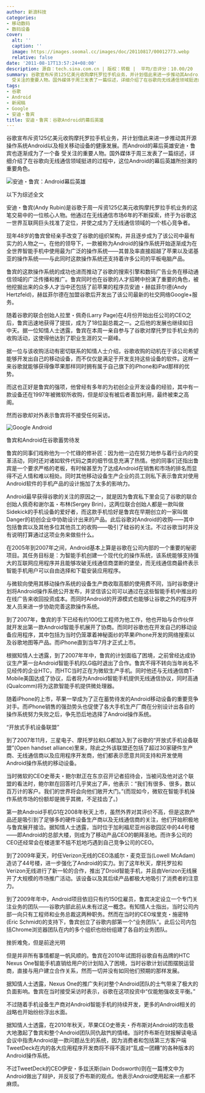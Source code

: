 ```yaml
---
author: 新浪科技
categories:
- 移动数码
- 数码设备
cover:
  alt: ''
  caption: ''
  image: https://images.soomal.cc/images/doc/20110817/00012773.webp
  relative: false
date: '2011-08-17T13:57:24+08:00'
description: 源自：tech.sina.com.cn | 版权：转载 |  平均/总评分：10.00/20
summary: 谷歌宣布斥资125亿美元收购摩托罗拉手机业务，并计划借此来进一步推动其Android以及相关移动设备的健康发展。而Android的幕后英雄安迪・鲁宾也逐渐成为了一个备
  受关注的重要人物。国外媒体于周三发表了一篇综述，详细介绍了在谷歌向无线通信领域挺进的过程中，这位Android的幕后英雄所扮演的重要角色。
tags:
- 谷歌
- Android
- 新闻稿
- Google
- 安迪・鲁宾
title: 安迪・鲁宾：谷歌Android的幕后英雄
---
```


谷歌宣布斥资125亿美元收购摩托罗拉手机业务，并计划借此来进一步推动其开源操作系统Android以及相关移动设备的健康发展。而Android的幕后英雄安迪・鲁宾也逐渐成为了一个备 受关注的重要人物。国外媒体于周三发表了一篇综述，详细介绍了在谷歌向无线通信领域挺进的过程中，这位Android的幕后英雄所扮演的重要角色。



![安迪・鲁宾：Android幕后英雄](https://images.soomal.cc/images/doc/20110817/00012773.webp)



以下为综述全文



安迪・鲁宾(Andy Rubin)是谷歌于周一斥资125亿美元收购摩托罗拉手机业务的这笔交易中的一位核心人物。他通过在无线通信市场6年的不断探索，终于为谷歌这一世界互联网巨头找准了定位，并使之成为了无线通信领域的一个核心竞争者。



现年48岁的鲁宾曾经亲手改变了谷歌的组织架构，并且逐步成为了该公司中最有实力的人物之一。在他的领导下，一款被称为Android的操作系统开始逐渐成为在全世界智能手机中使用最为广泛的操作系统――其普及率直接超越了苹果以及诺基亚的操作系统――与此同时这款操作系统还支持着许多公司的平板电脑产品。



鲁宾的这款操作系统的成功也进而推动了谷歌的搜索引擎和数码广告业务在移动通信领域的广泛传播和推广。鲁宾同时也在谷歌的人才招聘中扮演了重要的角色，被他挖掘出来的众多人才当中还包括了前苹果的程序员安迪・赫兹菲尔德(Andy Hertzfeld)，赫兹菲尔德在加盟谷歌后开发出了该公司最新的社交网络Google+服务。



随着谷歌的联合创始人拉里・佩奇(Larry Page)在4月份开始出任公司的CEO之后，鲁宾迅速地获得了提拔，成为了18位副总裁之一。之后他的发展也继续如日中天。据一位知情人士透露，鲁宾在本周一亲自参与了谷歌对摩托罗拉手机业务的收购活动，这使得他达到了职业生涯的又一巅峰。



据一位与该收购活动有密切联系的知情人士介绍，谷歌收购的动机在于该公司希望能够开发出自己的移动设备，而不仅仅是满足于开发支持这些设备的软件。这样一来谷歌就能够获得像苹果那样同时拥有属于自己旗下的iPhone和iPad那样的优势。



而这也正好是鲁宾的强项，他曾经有多年的为初创企业开发设备的经验，其中有一款设备还在1997年被微软所收购，但是却没有被后者善加利用，最终被束之高阁。



然而谷歌却对外表示鲁宾将不接受任何采访。



![Google Android](https://images.soomal.cc/images/doc/20101025/00007843.webp)



鲁宾和Android在谷歌蓄势待发



鲁宾的同事们戏称他为一个忙碌的修补匠：因为他一边在努力地参与着行业内的变革活动，同时还对诸如软件代码之类的细节信息充满了热情。他的同事们还指出鲁宾是一个要求严格的老板，有时候甚至为了达成Android在销售和市场的排名而显得不近人情和难以相处。同时其他移动设备生产企业的员工则私下表示鲁宾对使用Android软件的手机产品的设计施加了太多的影响力。



Android最早获得谷歌的关注的原因之一，就是因为鲁宾私下里会见了谷歌的联合创始人佩奇和谢尔盖・布林(Sergey Brin)，这两位联合创始人都是一款叫做Sidekick的手机设备的爱好者，而这款手机恰好是鲁宾在早期创立的一家叫做Danger的初创企业中协助设计出来的产品。此后谷歌对Android的收购――其中包括鲁宾以及其他多位其他员工的收购――吸引了硅谷的关注。不过谷歌当时并没有说明打算通过这项业务来做些什么。



在2005年到2007年之间，Android基本上算是谷歌在公司内部的一个重要的秘密项目。其任务目标是：为智能手机创建一个现代化的操作系统，该系统能够支持强大的互联网应用程序并且能够攻破无线通信商垄断的堡垒，而无线通信商最终表示智能手机用户可以自由选择和下载安装应用程序。



与微软向使用其移动操作系统的设备生产商收取高额的使用费不同，当时谷歌便计划将Android操作系统公开发布，并坚信该公司可以通过在这些智能手机中推出的在线广告来收回投资成本。而同时Android的开源模式也能够让谷歌之外的程序开发人员来进一步协助完善这款操作系统。



到了2007年，鲁宾的手下已经有约100位工程师为他工作，他也开始与合作伙伴就开发出第一款Android智能手机展开了协商。而同时谷歌也在开发自己的移动设备应用程序，其中包括为当时仍笼罩着神秘面纱的苹果iPhone开发的网络搜索以及谷歌地图等产品。而iPhone直到当年7月才正式上市。



根据知情人士透露，到了2007年年中，鲁宾的计划面临了困境，之前曾经达成协议生产第一台Android智能手机的LG临时退出了合作。鲁宾不得不转向当年尚名不见经传的企业HTC，而HTC当时正在为微软生产手机。同时他还与无线通信商T-Mobile美国达成了协议，后者将为Android智能手机提供无线通信协议，同时高通(Qualcomm)将为这款智能手机提供微处理器。



随着iPhone的上市，苹果一举成为了正在蓄势待发的Android移动设备的重要竞争对手。而iPhone销售的强劲势头也促使了各大手机生产厂商在分别设计出各自的操作系统努力失败之后，争先恐后地选择了Android操作系统。



“开放式手机设备联盟”



到了2007年11月，三星电子、摩托罗拉和LG都加入到了谷歌的“开放式手机设备联盟”(Open handset alliance)里来，除此之外该联盟还包括了超过30家硬件生产商、无线通信商以及应用程序开发商，他们都表示愿意共同支持和开发使用Android操作系统的移动设备。



当时微软的CEO史蒂夫・鲍尔默正在东京召开记者招待会，当被问及他对这个联盟的看法时，鲍尔默在回答时几乎笑出了声，他表示：“我们有很多、很多，数以百万计的客户。我们的世界将会向他们敞开大门。”(而现如今，微软在智能手机操作系统市场的份额却是微乎其微，不足挂齿了。)



第一款Android手机G1在2008年秋天上市，虽然外界对其评价不高，但是这款产品还是吸引到了足够多的硬件设备生产商以及无线通信商的关注，他们开始积极地与鲁宾展开接洽。据知情人士透露，当时位于加利福尼亚州谷歌园区中的44号楼――即Android的总部大楼，则成为了移动产品CEO的朝拜圣地。而许多公司的CEO还经常会在楼道里不尴不尬地巧遇到自己竞争公司的CEO。



到了2009年夏天，时任Verizon无线的CEO洛威尔・麦克亚当(Lowell McAdam)造访了44号楼，进一步强化了Android的实力。到了这年秋天，摩托罗拉和Verizon无线进行了新一轮的合作，推出了Droid智能手机，并且由Verizon无线展开了大规模的市场推广活动。该设备以及其后续产品都极大地吸引了消费者的注意力。



到了2009年年中，Android项目依旧只有约150位雇员，鲁宾决定设立一个专门关注业务的团队――谷歌内部此前从未有过这一概念。有知情人士指出，当时公司内部一向只有工程师和业务总裁这两种职务。然而在当时的CEO埃里克・施密特(Eric Schmidt)的支持下，鲁宾创立了谷歌内部第一个“业务团队”。此后公司内包括Chrome浏览器团队在内的多个组织也纷纷组建了各自的业务团队。



挫折难免，但是前途光明



但是并非所有事情都是一帆风顺的。鲁宾在2010年试图将谷歌自有品牌的HTC Nexus One智能手机直销给用户的计划陷入了困境，当时谷歌计划试图摆脱运营商，直接与用户建立合作关系，然而一切并没有如同他们预期的那样发展。



据知情人士透露，Nexus One的推广失利对整个Android团队的士气带来了极大的负面影响。鲁宾在当时接受采访时表示，谷歌在这项投资中“仅能勉强收支平衡。”



不过随着手机设备生产商对Android智能手机的持续开发，更多的Android相关的战略也开始纷纷浮出水面。



据知情人士透露，在2010年秋天，苹果CEO史蒂夫・乔布斯对Android的攻击极大地激起了鲁宾和整个Android团队同仇敌忾的情绪。当时乔布斯在财报解读电话会议中指责Android是一款问题丛生的系统，因为消费者和包括第三方客户端TweetDeck在内的各大应用程序开发商将不得不面对“乱成一团糟”的各种版本的Android操作系统。



不过TweetDeck的CEO伊安・多兹沃斯(Iain Dodsworth)则在一篇博文中为Android做出了辩护，并反驳了乔布斯的观点。他表示Android使用起来一点都不麻烦。